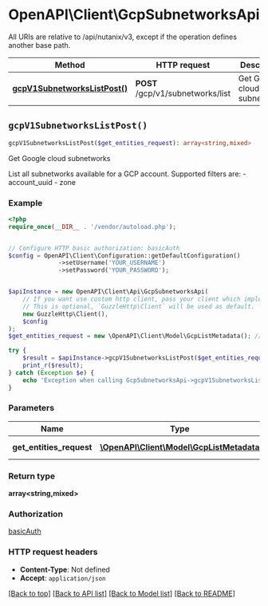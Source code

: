 # OpenAPI\Client\GcpSubnetworksApi

All URIs are relative to /api/nutanix/v3, except if the operation defines another base path.

| Method | HTTP request | Description |
| ------------- | ------------- | ------------- |
| [**gcpV1SubnetworksListPost()**](GcpSubnetworksApi.md#gcpV1SubnetworksListPost) | **POST** /gcp/v1/subnetworks/list | Get Google cloud subnetworks |


## `gcpV1SubnetworksListPost()`

```php
gcpV1SubnetworksListPost($get_entities_request): array<string,mixed>
```

Get Google cloud subnetworks

List all subnetworks available for a GCP account. Supported filters are: - account_uuid - zone

### Example

```php
<?php
require_once(__DIR__ . '/vendor/autoload.php');


// Configure HTTP basic authorization: basicAuth
$config = OpenAPI\Client\Configuration::getDefaultConfiguration()
              ->setUsername('YOUR_USERNAME')
              ->setPassword('YOUR_PASSWORD');


$apiInstance = new OpenAPI\Client\Api\GcpSubnetworksApi(
    // If you want use custom http client, pass your client which implements `GuzzleHttp\ClientInterface`.
    // This is optional, `GuzzleHttp\Client` will be used as default.
    new GuzzleHttp\Client(),
    $config
);
$get_entities_request = new \OpenAPI\Client\Model\GcpListMetadata(); // \OpenAPI\Client\Model\GcpListMetadata | Request body

try {
    $result = $apiInstance->gcpV1SubnetworksListPost($get_entities_request);
    print_r($result);
} catch (Exception $e) {
    echo 'Exception when calling GcpSubnetworksApi->gcpV1SubnetworksListPost: ', $e->getMessage(), PHP_EOL;
}
```

### Parameters

| Name | Type | Description  | Notes |
| ------------- | ------------- | ------------- | ------------- |
| **get_entities_request** | [**\OpenAPI\Client\Model\GcpListMetadata**](../Model/GcpListMetadata.md)| Request body | |

### Return type

**array<string,mixed>**

### Authorization

[basicAuth](../../README.md#basicAuth)

### HTTP request headers

- **Content-Type**: Not defined
- **Accept**: `application/json`

[[Back to top]](#) [[Back to API list]](../../README.md#endpoints)
[[Back to Model list]](../../README.md#models)
[[Back to README]](../../README.md)
